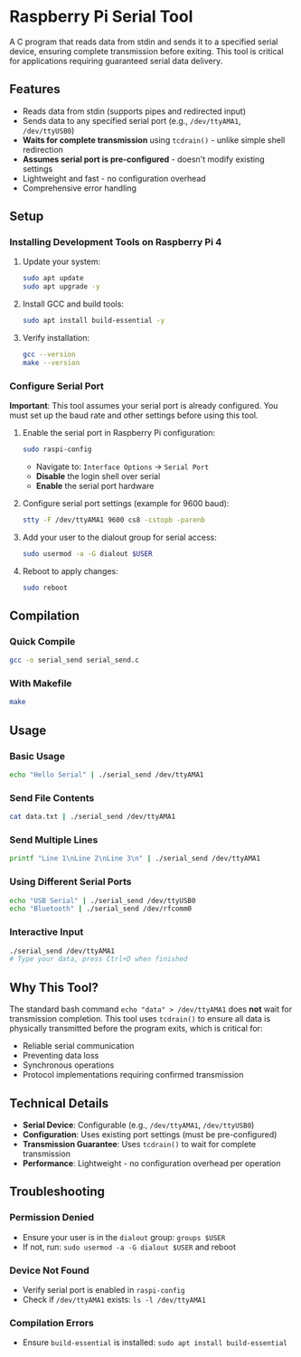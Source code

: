 # Raspberry Pi Serial Tool

A C program that reads data from stdin and sends it to a specified serial device, ensuring complete transmission before exiting. This tool is critical for applications requiring guaranteed serial data delivery.

## Features

- Reads data from stdin (supports pipes and redirected input)
- Sends data to any specified serial port (e.g., `/dev/ttyAMA1`, `/dev/ttyUSB0`)
- **Waits for complete transmission** using `tcdrain()` - unlike simple shell redirection
- **Assumes serial port is pre-configured** - doesn't modify existing settings
- Lightweight and fast - no configuration overhead
- Comprehensive error handling

## Setup

### Installing Development Tools on Raspberry Pi 4

1. Update your system:
   ```bash
   sudo apt update
   sudo apt upgrade -y
   ```

2. Install GCC and build tools:
   ```bash
   sudo apt install build-essential -y
   ```

3. Verify installation:
   ```bash
   gcc --version
   make --version
   ```

### Configure Serial Port

**Important**: This tool assumes your serial port is already configured. You must set up the baud rate and other settings before using this tool.

1. Enable the serial port in Raspberry Pi configuration:
   ```bash
   sudo raspi-config
   ```
   - Navigate to: `Interface Options` → `Serial Port`
   - **Disable** the login shell over serial
   - **Enable** the serial port hardware

2. Configure serial port settings (example for 9600 baud):
   ```bash
   stty -F /dev/ttyAMA1 9600 cs8 -cstopb -parenb
   ```

3. Add your user to the dialout group for serial access:
   ```bash
   sudo usermod -a -G dialout $USER
   ```

4. Reboot to apply changes:
   ```bash
   sudo reboot
   ```

## Compilation

### Quick Compile
```bash
gcc -o serial_send serial_send.c
```

### With Makefile
```bash
make
```

## Usage

### Basic Usage
```bash
echo "Hello Serial" | ./serial_send /dev/ttyAMA1
```

### Send File Contents
```bash
cat data.txt | ./serial_send /dev/ttyAMA1
```

### Send Multiple Lines
```bash
printf "Line 1\nLine 2\nLine 3\n" | ./serial_send /dev/ttyAMA1
```

### Using Different Serial Ports
```bash
echo "USB Serial" | ./serial_send /dev/ttyUSB0
echo "Bluetooth" | ./serial_send /dev/rfcomm0
```

### Interactive Input
```bash
./serial_send /dev/ttyAMA1
# Type your data, press Ctrl+D when finished
```

## Why This Tool?

The standard bash command `echo "data" > /dev/ttyAMA1` does **not** wait for transmission completion. This tool uses `tcdrain()` to ensure all data is physically transmitted before the program exits, which is critical for:

- Reliable serial communication
- Preventing data loss
- Synchronous operations
- Protocol implementations requiring confirmed transmission

## Technical Details

- **Serial Device**: Configurable (e.g., `/dev/ttyAMA1`, `/dev/ttyUSB0`)
- **Configuration**: Uses existing port settings (must be pre-configured)
- **Transmission Guarantee**: Uses `tcdrain()` to wait for complete transmission
- **Performance**: Lightweight - no configuration overhead per operation

## Troubleshooting

### Permission Denied
- Ensure your user is in the `dialout` group: `groups $USER`
- If not, run: `sudo usermod -a -G dialout $USER` and reboot

### Device Not Found
- Verify serial port is enabled in `raspi-config`
- Check if `/dev/ttyAMA1` exists: `ls -l /dev/ttyAMA1`

### Compilation Errors
- Ensure `build-essential` is installed: `sudo apt install build-essential`